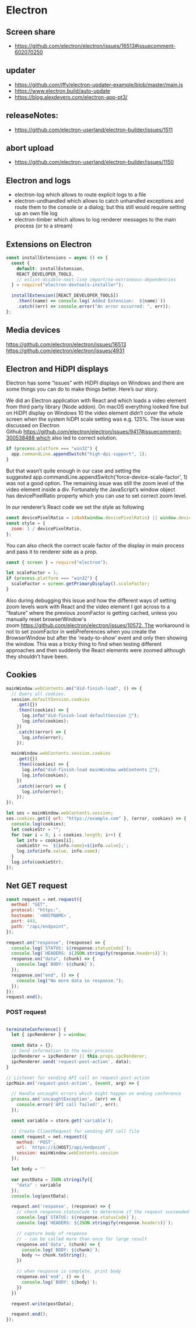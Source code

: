 # Electron

## Screen share

- https://github.com/electron/electron/issues/16513#issuecomment-602070250

## updater

- https://github.com/iffy/electron-updater-example/blob/master/main.js
- https://www.electron.build/auto-update
- https://blog.alexdevero.com/electron-app-pt3/

## releaseNotes:

- https://github.com/electron-userland/electron-builder/issues/1511

## abort upload

- https://github.com/electron-userland/electron-builder/issues/1150

## Electron and logs

- electron-log which allows to route explicit logs to a file
- electron-undhandled which allows to catch unhandled exceptions and route them to the console or a dialog; but this still would require setting up an own file log
- electron-timber which allows to log renderer messages to the main process (or to a stream)

## Extensions on Electron

```javascript
const installExtensions = async () => {
  const {
    default: installExtension,
    REACT_DEVELOPER_TOOLS,
    // eslint-disable-next-line import/no-extraneous-dependencies
  } = require("electron-devtools-installer");

  installExtension([REACT_DEVELOPER_TOOLS])
    .then((name) => console.log(`Added Extension:  ${name}`))
    .catch((err) => console.error("An error occurred: ", err));
};
```

## Media devices

https://github.com/electron/electron/issues/16513
https://github.com/electron/electron/issues/4931

## Electron and HiDPI displays

Electron has some “issues” with HiDPI displays on Windows and there are some things you can do to make things better. Here’s our story.

We did an Electron application with React and which loads a video element from third party library (Node addon). On macOS everything looked fine but on HiDPI display on Windows 10 the video element didn’t cover the whole screen when the system hiDPI scale setting was e.g. 125%. The issue was discussed on Electron Github https://github.com/electron/electron/issues/9417#issuecomment-300538488 which also led to correct solution.

```javascript
if (process.platform === "win32") {
  app.commandLine.appendSwitch("high-dpi-support", 1);
}
```

But that wasn’t quite enough in our case and setting the suggested app.commandLine.appendSwitch('force-device-scale-factor', 1) was not a good option. The remaining issue was still the zoom level of the video element inside a div. Fortunately the JavaScript’s window object has devicePixelRatio property which you can use to set correct zoom level.

In our renderer’s React code we set the style as following

```javascript
const devicePixelRatio = isNaN(window.devicePixelRatio) || window.devicePixelRatio == 0 ? 1 : window.devicePixelRatio;
const style = {
  zoom: 1 / devicePixelRatio,
};
```

You can also check the correct scale factor of the display in main process and pass it to renderer side as a prop.

```javascript
const { screen } = require("electron");

let scaleFactor = 1;
if (process.platform === "win32") {
  scaleFactor = screen.getPrimaryDisplay().scaleFactor;
}
```

Also during debugging this issue and how the different ways of setting zoom levels work with React and the video element I got across to a “feature” where the previous zoomFactor is getting cached, unless you manually reset browserWindow's zoom https://github.com/electron/electron/issues/10572. The workaround is not to set zoomFactor in webPreferences when you create the BrowserWindow but after the 'ready-to-show’ event and only then showing the window. This was a tricky thing to find when testing different approaches and then suddenly the React elements were zoomed although they shouldn’t have been.

## Cookies

```javascript
mainWindow.webContents.on("did-finish-load", () => {
  // Query all cookies.
  session.defaultSession.cookies
    .get({})
    .then((cookies) => {
      log.info("did-finish-load defaultSession 🍪");
      log.info(cookies);
    })
    .catch((error) => {
      log.info(error);
    });

  mainWindow.webContents.session.cookies
    .get({})
    .then((cookies) => {
      log.info("did-finish-load mainWindow.webContents 🍪");
      log.info(cookies);
    })
    .catch((error) => {
      log.info(error);
    });
});
```

```javascript
let ses = mainWindow.webContents.session;
ses.cookies.get({ url: "https://example.com" }, (error, cookies) => {
  console.log(cookies);
  let cookieStr = "";
  for (var i = 0; i < cookies.length; i++) {
    let info = cookies[i];
    cookieStr += `${info.name}=${info.value};`;
    log.info(info.value, info.name);
  }
  log.info(cookieStr);
});
```

## Net GET request

```javascript
const request = net.request({
  method: "GET",
  protocol: "https:",
  hostname: `<HOSTNAME>`,
  port: 443,
  path: "/api/endpoint",
});

request.on("response", (response) => {
  console.log(`STATUS: ${response.statusCode}`);
  console.log(`HEADERS: ${JSON.stringify(response.headers)}`);
  response.on("data", (chunk) => {
    console.log(`BODY: ${chunk}`);
  });
  response.on("end", () => {
    console.log("No more data in response.");
  });
});
request.end();
```

### POST request

```javascript

terminateConference() {
  let { ipcRenderer } = window;

  const data = {};
  // Send information to the main process
  ipcRenderer = ipcRenderer || this.props.ipcRenderer;
  ipcRenderer.send('request-post-action', data);
}

// Listener for sending API call on request-post-action
ipcMain.on('request-post-action', (event, arg) => {

  // Handle uncaught errors which might happen on ending conference
  process.on('uncaughtException', (err) => {
    console.error('API call failed!', err);
  });

  const variable = store.get('variable');

  // Create ClientRequest for sending API call file
  const request = net.request({
    method: 'POST',
    url: `https://${HOST}/api/endpoint`,
    session: mainWindow.webContents.session
  });

  let body = ''

  var postData = JSON.stringify({
    "data" : variable
  });
  console.log(postData);

  request.on('response', (response) => {
    // check response.statusCode to determine if the request succeeded
    console.log(`STATUS: ${response.statusCode}`);
    console.log(`HEADERS: ${JSON.stringify(response.headers)}`);

    // capture body of response
    // - can be called more than once for large result
    response.on('data', (chunk) => {
      console.log(`BODY: ${chunk}`);
      body += chunk.toString();
    })

    // when response is complete, print body
    response.on('end', () => {
      console.log(`BODY: ${body}`);
    })
  })

  request.write(postData);

  request.end();
});
```
